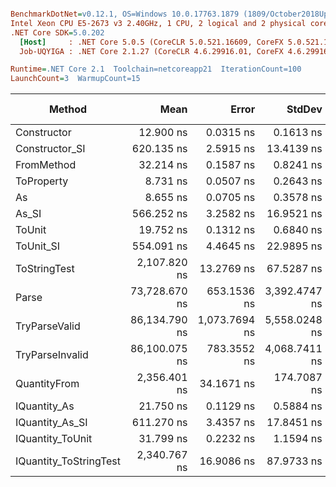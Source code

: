 ``` ini

BenchmarkDotNet=v0.12.1, OS=Windows 10.0.17763.1879 (1809/October2018Update/Redstone5)
Intel Xeon CPU E5-2673 v3 2.40GHz, 1 CPU, 2 logical and 2 physical cores
.NET Core SDK=5.0.202
  [Host]     : .NET Core 5.0.5 (CoreCLR 5.0.521.16609, CoreFX 5.0.521.16609), X64 RyuJIT
  Job-UQYIGA : .NET Core 2.1.27 (CoreCLR 4.6.29916.01, CoreFX 4.6.29916.03), X64 RyuJIT

Runtime=.NET Core 2.1  Toolchain=netcoreapp21  IterationCount=100  
LaunchCount=3  WarmupCount=15  

```
|                 Method |          Mean |         Error |        StdDev |        Median |  Gen 0 |  Gen 1 | Gen 2 | Allocated |
|----------------------- |--------------:|--------------:|--------------:|--------------:|-------:|-------:|------:|----------:|
|            Constructor |     12.900 ns |     0.0315 ns |     0.1613 ns |     12.878 ns |      - |      - |     - |         - |
|         Constructor_SI |    620.135 ns |     2.5915 ns |    13.4139 ns |    619.649 ns | 0.0286 |      - |     - |     192 B |
|             FromMethod |     32.214 ns |     0.1587 ns |     0.8241 ns |     32.245 ns |      - |      - |     - |         - |
|             ToProperty |      8.731 ns |     0.0507 ns |     0.2643 ns |      8.730 ns |      - |      - |     - |         - |
|                     As |      8.655 ns |     0.0705 ns |     0.3578 ns |      8.566 ns |      - |      - |     - |         - |
|                  As_SI |    566.252 ns |     3.2582 ns |    16.9521 ns |    567.045 ns | 0.0286 |      - |     - |     192 B |
|                 ToUnit |     19.752 ns |     0.1312 ns |     0.6840 ns |     19.704 ns |      - |      - |     - |         - |
|              ToUnit_SI |    554.091 ns |     4.4645 ns |    22.9895 ns |    547.867 ns | 0.0286 |      - |     - |     192 B |
|           ToStringTest |  2,107.820 ns |    13.2769 ns |    67.5287 ns |  2,104.066 ns | 0.1450 |      - |     - |     952 B |
|                  Parse | 73,728.670 ns |   653.1536 ns | 3,392.4747 ns | 73,371.478 ns | 6.8359 | 0.2441 |     - |   44816 B |
|          TryParseValid | 86,134.790 ns | 1,073.7694 ns | 5,558.0248 ns | 86,813.879 ns | 6.8359 | 0.2441 |     - |   44792 B |
|        TryParseInvalid | 86,100.075 ns |   783.3552 ns | 4,068.7411 ns | 86,125.085 ns | 6.8359 | 0.2441 |     - |   44392 B |
|           QuantityFrom |  2,356.401 ns |    34.1671 ns |   174.7087 ns |  2,400.000 ns |      - |      - |     - |      56 B |
|           IQuantity_As |     21.750 ns |     0.1129 ns |     0.5884 ns |     21.826 ns | 0.0038 |      - |     - |      24 B |
|        IQuantity_As_SI |    611.270 ns |     3.4357 ns |    17.8451 ns |    614.058 ns | 0.0286 |      - |     - |     192 B |
|       IQuantity_ToUnit |     31.799 ns |     0.2232 ns |     1.1594 ns |     31.984 ns | 0.0088 |      - |     - |      56 B |
| IQuantity_ToStringTest |  2,340.767 ns |    16.9086 ns |    87.9733 ns |  2,341.365 ns | 0.1450 |      - |     - |     952 B |

